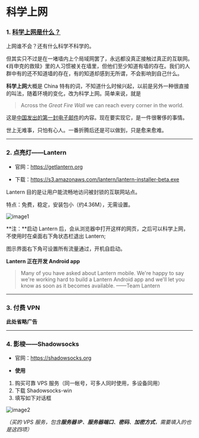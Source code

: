 # 科学上网

### 1. [科学上网是什么？](http://www.itoldme.net/archives/168)

上网谁不会？还有什么科学不科学的。

但其实只不过是在一堵墙内上个局域网罢了，永远都没真正接触过真正的互联网。《肖申克的救赎》里的人习惯被关在墙里，但他们至少知道有墙的存在。我们的人群中有的还不知道墙的存在，有的知道却感到无所谓，不会影响到自己什么。

**科学上网**大概是 China 特有的词，不知道什么时候兴起，以前是另外一种很直接的叫法，随着环境的变化，改为科学上网。简单来说，就是
> Across the *Great Fire Wall* we can reach every corner in the world.

这是[中国发出的第一封电子邮件](https://en.wikipedia.org/wiki/Internet_in_China)的内容。现在要实现它，是一件很奢侈的事情。

世上无难事，只怕有心人。一番折腾后还是可以做到，只是愈来愈难。

---
### 2. 点亮灯——Lantern

* 官网：https://getlantern.org 

* 下载：https://s3.amazonaws.com/lantern/lantern-installer-beta.exe

Lantern 目的是让用户能流畅地访问被封锁的互联网站点。

特点：免费，稳定，安装包小（约4.36M），无需设置。

![image1](https://40.media.tumblr.com/63d834e9b95551d4129aad37ed8344b1/tumblr_nw071vRSQQ1uft3xho1_1280.png)

**注：**启动 Lantern 后，会从浏览器中打开这样的网页，之后可以科学上网，不使用时在桌面右下角状态栏退出 Lantern;

图示界面右下角可设置所有流量通过，开机自启动。

**Lantern 正在开发 Android app**
> Many of you have asked about Lantern mobile. We're happy to say we're working hard to build a Lantern Android app and we'll let you know as soon as it becomes available.  ——Team Lantern

--- 
### 3. 付费 VPN 

**此处省略广告**

--- 
### 4. 影梭——Shadowsocks

* 官网：https://shadowsocks.org

* **使用**

 1. 购买可靠 VPS 服务（同一帐号，可多人同时使用，多设备同用）
 2. 下载 Shadowsocks-win
 3. 填写如下对话框

 ![image2](https://41.media.tumblr.com/cbd60a964a326f62691c070a6ca2d92c/tumblr_nw071vRSQQ1uft3xho2_500.png)

*（买的 VPS 服务，包含**服务器 IP**、**服务器端口**、**密码**、**加密方式**，需要填入的也是这四项）*




